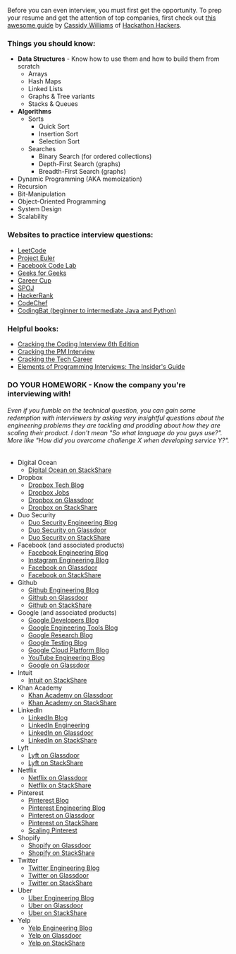 Before you can even interview, you must first get the opportunity. To prep your resume and get the attention of top
companies, first check out [this awesome guide](https://github.com/cassidoo/getting-a-gig) by
[Cassidy Williams](http://www.cassidoo.co/) of [Hackathon Hackers](https://www.facebook.com/groups/hackathonhackers/).

### Things you should know:
- <b>Data Structures</b> - Know how to use them and how to build them from scratch
    - Arrays
    - Hash Maps
    - Linked Lists
    - Graphs & Tree variants
    - Stacks & Queues
- <b>Algorithms</b>
    - Sorts
        - Quick Sort
        - Insertion Sort
        - Selection Sort
    - Searches
        - Binary Search (for ordered collections)
        - Depth-First Search (graphs)
        - Breadth-First Search (graphs)
- Dynamic Programming (AKA memoization)
- Recursion
- Bit-Manipulation
- Object-Oriented Programming
- System Design
- Scalability


### Websites to practice interview questions:
- [LeetCode](https://leetcode.com/)
- [Project Euler](https://projecteuler.net/)
- [Facebook Code Lab](https://codelab.interviewbit.com/index/)
- [Geeks for Geeks](http://qa.geeksforgeeks.org/)
- [Career Cup](http://www.careercup.com/page)
- [SPOJ](http://www.spoj.com/)
- [HackerRank](https://www.hackerrank.com/)
- [CodeChef](https://www.codechef.com/)
- [CodingBat (beginner to intermediate Java and Python)](http://codingbat.com/)


### Helpful books:
- [Cracking the Coding Interview 6th Edition](http://www.amazon.com/gp/product/0984782850/)
- [Cracking the PM Interview](http://www.amazon.com/Cracking-PM-Interview-Product-Technology/dp/0984782818/)
- [Cracking the Tech Career](http://www.amazon.com/Cracking-Tech-Career-Insider-Microsoft/dp/1118968085/)
- [Elements of Programming Interviews: The Insider's Guide](http://www.amazon.com/Elements-Programming-Interviews-Insiders-Guide/dp/1479274836/)


### DO YOUR HOMEWORK - Know the company you're interviewing with!
###### Even if you fumble on the technical question, you can gain some redemption with interviewers by asking *very* insightful questions about the engineering problems they are tackling and prodding about how they are scaling their product. I don't mean "So what language do you guys use?". More like "How did you overcome challenge X when developing service Y?".

- Digital Ocean
    - [Digital Ocean on StackShare](http://stackshare.io/digitalocean/digitalocean)
- Dropbox
    - [Dropbox Tech Blog](https://blogs.dropbox.com/tech/)
    - [Dropbox Jobs](https://www.dropbox.com/jobs)
    - [Dropbox on Glassdoor](http://www.glassdoor.com/Overview/Working-at-Dropbox-EI_IE415350.11,18.htm)
    - [Dropbox on StackShare](http://stackshare.io/dropbox/dropbox)
- Duo Security
    - [Duo Security Engineering Blog](https://www.duosecurity.com/blog/category/engineering)
    - [Duo Security on Glassdoor](http://www.glassdoor.com/Overview/Working-at-Duo-Security-EI_IE776456.11,23.htm)
    - [Duo Security on StackShare](http://stackshare.io/duo-security/duo-security)
- Facebook (and associated products)
    - [Facebook Engineering Blog](https://code.facebook.com/)
    - [Instagram Engineering Blog](http://instagram-engineering.tumblr.com/)
    - [Facebook on Glassdoor](http://www.glassdoor.com/facebook)
    - [Facebook on StackShare](http://stackshare.io/facebook/facebook)
- Github
    - [Github Engineering Blog](https://github.com/blog/category/engineering)
    - [Github on Glassdoor](http://www.glassdoor.com/Overview/Working-at-GitHub-EI_IE671945.11,17.htm)
    - [Github on StackShare](http://stackshare.io/github/github)
- Google (and associated products)
    - [Google Developers Blog](http://googledevelopers.blogspot.com/)
    - [Google Engineering Tools Blog](http://google-engtools.blogspot.com/)
    - [Google Research Blog](http://googleresearch.blogspot.com/)
    - [Google Testing Blog](http://googletesting.blogspot.com/)
    - [Google Cloud Platform Blog](http://googlecloudplatform.blogspot.com/)
    - [YouTube Engineering Blog](http://youtube-eng.blogspot.com/)
    - [Google on Glassdoor](http://www.glassdoor.com/Overview/Working-at-Google-EI_IE9079.11,17.htm)
- Intuit
    - [Intuit on StackShare](http://stackshare.io/intuit/intuit)
- Khan Academy
    - [Khan Academy on Glassdoor](http://www.glassdoor.com/Overview/Working-at-Khan-Academy-EI_IE452278.11,23.htm)
    - [Khan Academy on StackShare](http://stackshare.io/khan-academy/khan-academy)
- LinkedIn
    - [LinkedIn Blog](http://blog.linkedin.com/)
    - [LinkedIn Engineering](https://engineering.linkedin.com/)
    - [LinkedIn on Glassdoor](http://www.glassdoor.com/Overview/Working-at-LinkedIn-EI_IE34865.11,19.htm)
    - [LinkedIn on StackShare](http://stackshare.io/linkedin/linkedin)
- Lyft
    - [Lyft on Glassdoor](http://www.glassdoor.com/Overview/Working-at-Lyft-EI_IE700614.11,15.htm)
    - [Lyft on StackShare](http://stackshare.io/lyft/lyft)
- Netflix
    - [Netflix on Glassdoor](http://www.glassdoor.com/Overview/Working-at-Netflix-EI_IE11891.11,18.htm)
    - [Netflix on StackShare](http://stackshare.io/netflix/netflix)
- Pinterest
    - [Pinterest Blog](https://blog.pinterest.com/en)
    - [Pinterest Engineering Blog](https://engineering.pinterest.com/)
    - [Pinterest on Glassdoor](http://www.glassdoor.com/Overview/Working-at-Pinterest-EI_IE503467.11,20.htm)
    - [Pinterest on StackShare](http://stackshare.io/pinterest/pinterest)
    - [Scaling Pinterest](http://highscalability.com/blog/2013/4/15/scaling-pinterest-from-0-to-10s-of-billions-of-page-views-a.html)
- Shopify
    - [Shopify on Glassdoor](http://www.glassdoor.com/Overview/Working-at-Shopify-EI_IE675933.11,18.htm)
    - [Shopify on StackShare](http://stackshare.io/shopify/shopify)
- Twitter
    - [Twitter Engineering Blog](https://blog.twitter.com/engineering)
    - [Twitter on Glassdoor](http://www.glassdoor.com/Overview/Working-at-Twitter-EI_IE100569.11,18.htm)
    - [Twitter on StackShare](http://stackshare.io/twitter/twitter)
- Uber
    - [Uber Engineering Blog](https://eng.uber.com/)
    - [Uber on Glassdoor](http://www.glassdoor.com/Overview/Working-at-Uber-EI_IE575263.11,15.htm)
    - [Uber on StackShare](http://stackshare.io/uber/uber)
- Yelp
    - [Yelp Engineering Blog](http://engineeringblog.yelp.com/)
    - [Yelp on Glassdoor](http://www.glassdoor.com/Overview/Working-at-Yelp-EI_IE43314.11,15.htm)
    - [Yelp on StackShare](http://stackshare.io/yelp/yelp)
